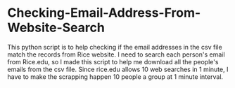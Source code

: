 # Checking-Email-Address-From-Website-Search
This python script is to help checking if the email addresses in the csv file match the records from Rice website.
I need to search each person's email from Rice.edu, so I made this script to help me download all the people's emails from the csv file.
Since rice.edu allows 10 web searches in 1 minute, I have to make the scrapping happen 10 people a group at 1 minute interval. 
